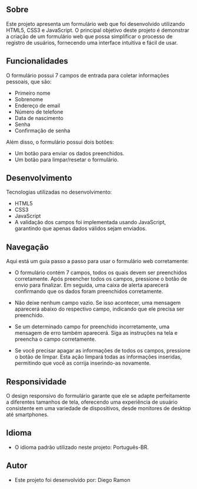 ## **Sobre**

Este projeto apresenta um formulário web que foi desenvolvido utilizando HTML5, CSS3 e JavaScript. O principal objetivo deste projeto é demonstrar a criação de um formulário web que possa simplificar o processo de registro de usuários, fornecendo uma interface intuitiva e fácil de usar.

## **Funcionalidades**

O formulário possui 7 campos de entrada para coletar informações pessoais, que são:

- Primeiro nome
- Sobrenome
- Endereço de email
- Número de telefone
- Data de nascimento
- Senha
- Confirmação de senha

Além disso, o formulário possui dois botões:

- Um botão para enviar os dados preenchidos.
- Um botão para limpar/resetar o formulário.

## **Desenvolvimento**

Tecnologias utilizadas no desenvolvimento:

- HTML5
- CSS3
- JavaScript
- A validação dos campos foi implementada usando JavaScript, garantindo que apenas dados válidos sejam enviados.

## **Navegação**

Aqui está um guia passo a passo para usar o formulário web corretamente:

- O formulário contém 7 campos, todos os quais devem ser preenchidos corretamente. Após preencher todos os campos, pressione o botão de envio para finalizar. Em seguida, uma caixa de alerta aparecerá confirmando que os dados foram preenchidos corretamente.

- Não deixe nenhum campo vazio. Se isso acontecer, uma mensagem aparecerá abaixo do respectivo campo, indicando que ele precisa ser preenchido.

- Se um determinado campo for preenchido incorretamente, uma mensagem de erro também aparecerá. Siga as instruções na tela e preencha o campo corretamente.

- Se você precisar apagar as informações de todos os campos, pressione o botão de limpar. Esta ação limpará todas as informações inseridas, permitindo que você as corrija inserindo-as novamente.

## **Responsividade**

O design responsivo do formulário garante que ele se adapte perfeitamente a diferentes tamanhos de tela, oferecendo uma experiência de usuário consistente em uma variedade de dispositivos, desde monitores de desktop até smartphones.

## **Idioma**

- O idioma padrão utilizado neste projeto: Português-BR.

## **Autor**

- Este projeto foi desenvolvido por: Diego Ramon